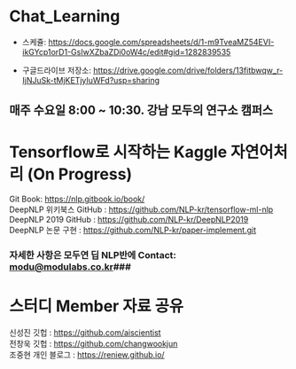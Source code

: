 # Chat_Learning
* 스케쥴: https://docs.google.com/spreadsheets/d/1-m9TveaMZ54EVI-ikGYcp1orD1-GsIwXZbaZDi0oW4c/edit#gid=1282839535

* 구글드라이브 저장소: https://drive.google.com/drive/folders/13fitbwqw_r-IjNJuSk-tMjKETjyIuWFd?usp=sharing
## 매주 수요일 8:00 ~ 10:30. 강남 모두의 연구소 캠퍼스

# Tensorflow로 시작하는 Kaggle 자연어처리 (On Progress)
Git Book: https://nlp.gitbook.io/book/  
DeepNLP 위키북스 GitHub : https://github.com/NLP-kr/tensorflow-ml-nlp  
DeepNLP 2019 GitHub : https://github.com/NLP-kr/DeepNLP2019  
DeepNLP 논문 구현 : https://github.com/NLP-kr/paper-implement.git  

### 자세한 사항은 모두연 딥 NLP반에 Contact: modu@modulabs.co.kr###


# 스터디 Member 자료 공유  
신성진 깃헙 : https://github.com/aiscientist  
전창욱 깃헙 : https://github.com/changwookjun  
조중현 개인 블로그 : https://reniew.github.io/   



